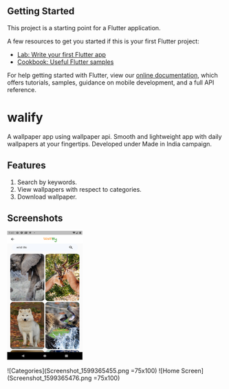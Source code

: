 ## Getting Started

This project is a starting point for a Flutter application.

A few resources to get you started if this is your first Flutter project:

- [Lab: Write your first Flutter app](https://flutter.dev/docs/get-started/codelab)
- [Cookbook: Useful Flutter samples](https://flutter.dev/docs/cookbook)

For help getting started with Flutter, view our
[online documentation](https://flutter.dev/docs), which offers tutorials,
samples, guidance on mobile development, and a full API reference.

# walify

A wallpaper app using wallpaper api. Smooth and lightweight app with daily wallpapers at your fingertips. Developed under Made in India campaign.

## Features
1. Search by keywords.
2. View wallpapers with respect to categories.
3. Download wallpaper.

## Screenshots


<img src="Screenshot_1599365455.png" alt="Categories" height="300" width="175"/>


![Categories](Screenshot_1599365455.png =75x100)    ![Home Screen](Screenshot_1599365476.png =75x100)


